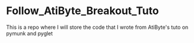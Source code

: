 # Follow_AtiByte_Breakout_Tuto
This is a repo where I will store the code that I wrote from AtiByte's tuto on pymunk and pyglet 
